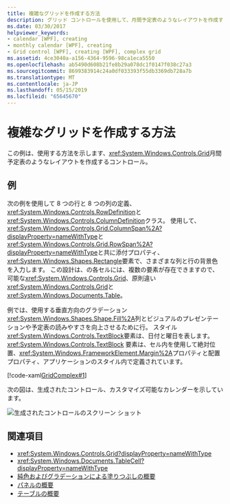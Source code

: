 ```yaml
---
title: 複雑なグリッドを作成する方法
description: グリッド コントロールを使用して、月間予定表のようなレイアウトを作成する方法の例です。
ms.date: 03/30/2017
helpviewer_keywords:
- calendar [WPF], creating
- monthly calendar [WPF], creating
- Grid control [WPF], creating [WPF], complex grid
ms.assetid: 4ce3040a-a156-4364-9596-98ca1eca5550
ms.openlocfilehash: ab5490d608b21fe8b29a078dc1f0147f038c27a3
ms.sourcegitcommit: 8699383914c24a0df033393f55db3369db728a7b
ms.translationtype: MT
ms.contentlocale: ja-JP
ms.lasthandoff: 05/15/2019
ms.locfileid: "65645670"
---
```

# <a name="how-to-create-a-complex-grid"></a>複雑なグリッドを作成する方法

この例は、使用する方法を示します、<xref:System.Windows.Controls.Grid>月間予定表のようなレイアウトを作成するコントロール。

## <a name="example"></a>例

次の例を使用して 8 つの行と 8 つの列の定義、<xref:System.Windows.Controls.RowDefinition>と<xref:System.Windows.Controls.ColumnDefinition>クラス。 使用して、<xref:System.Windows.Controls.Grid.ColumnSpan%2A?displayProperty=nameWithType>と<xref:System.Windows.Controls.Grid.RowSpan%2A?displayProperty=nameWithType>と共に添付プロパティ、<xref:System.Windows.Shapes.Rectangle>要素で、さまざまな列と行の背景色を入力します。 この設計は、の各セルには、複数の要素が存在できますので、可能な<xref:System.Windows.Controls.Grid>、原則違い<xref:System.Windows.Controls.Grid>と<xref:System.Windows.Documents.Table>。

例では、使用する垂直方向のグラデーション<xref:System.Windows.Shapes.Shape.Fill%2A>列とビジュアルのプレゼンテーションや予定表の読みやすさを向上させるために行。 スタイル<xref:System.Windows.Controls.TextBlock>要素は、日付と曜日を表します。 <xref:System.Windows.Controls.TextBlock> 要素は、セル内を使用して絶対位置、<xref:System.Windows.FrameworkElement.Margin%2A>プロパティと配置プロパティ、アプリケーションのスタイル内で定義されています。

[!code-xaml[GridComplex#1](~/samples/snippets/csharp/VS_Snippets_Wpf/GridComplex/CS/default.xaml#1)]

次の図は、生成されたコントロール、カスタマイズ可能なカレンダーを示しています。

![生成されたコントロールのスクリーン ショット](././media/how-to-create-a-complex-grid/wpf-manual-calendar.png)

## <a name="see-also"></a>関連項目

- <xref:System.Windows.Controls.Grid?displayProperty=nameWithType>
- <xref:System.Windows.Documents.TableCell?displayProperty=nameWithType>
- [純色およびグラデーションによる塗りつぶしの概要](../graphics-multimedia/painting-with-solid-colors-and-gradients-overview.md)
- [パネルの概要](panels-overview.md)
- [テーブルの概要](../advanced/table-overview.md)
